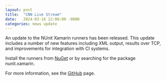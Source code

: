 ```yaml
---
layout: post
title:  "CNN Live Stream"
date:   2024-03-16 12:00:00 -0000
categories: news update
---
```

An update to the NUnit Xamarin runners has been released. This update includes a number of new features including XML output, results over TCP, and improvements for integration with CI systems.

Install the runners from [NuGet](https://www.nuget.org/packages/nunit.xamarin/) or by searching for the package nunit.xamarin.

For more information, see the [GitHub](https://github.com/nunit/nunit.xamarin) page.
